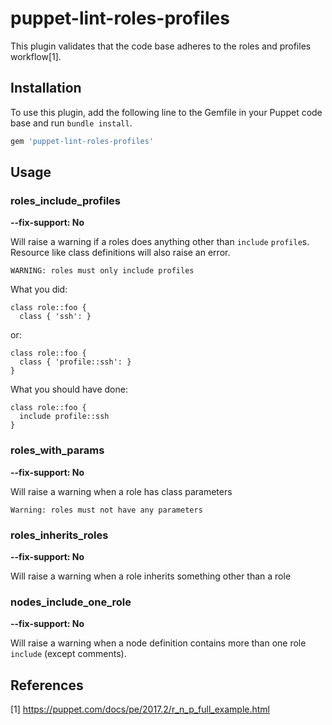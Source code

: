 # puppet-lint-roles-profiles

This plugin validates that the code base adheres to the roles and profiles
workflow[1].

## Installation

To use this plugin, add the following line to the Gemfile in your Puppet code
base and run `bundle install`.

```ruby
gem 'puppet-lint-roles-profiles'
```

## Usage

### roles_include_profiles

**--fix-support: No**

Will raise a warning if a roles does anything other than `include` `profile`s.
Resource like class definitions will also raise an error.

```
WARNING: roles must only include profiles
```

What you did:

```puppet
class role::foo {
  class { 'ssh': }
```

or:

```puppet
class role::foo {
  class { 'profile::ssh': }
}
```

What you should have done:

```
class role::foo {
  include profile::ssh
}
```

### roles_with_params

**--fix-support: No**

Will raise a warning when a role has class parameters

```
Warning: roles must not have any parameters
```

### roles_inherits_roles

**--fix-support: No**

Will raise a warning when a role inherits something other than a role

### nodes_include_one_role

**--fix-support: No**

Will raise a warning when a node definition contains more than one role
`include` (except comments).

## References

[1] https://puppet.com/docs/pe/2017.2/r_n_p_full_example.html


